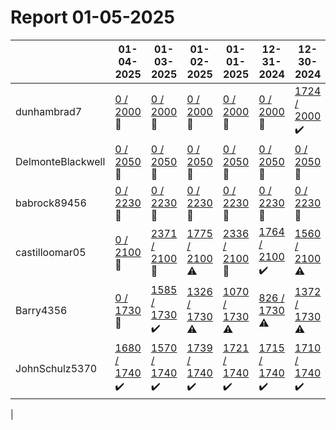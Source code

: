 # Report 01-05-2025
| | 01-04-2025 | 01-03-2025 | 01-02-2025 | 01-01-2025 | 12-31-2024 | 12-30-2024 | 12-29-2024 |
| --- | --- | --- | --- | --- | --- | --- | --- |
| dunhambrad7 | [0 / 2000](https://www.myfitnesspal.com/food/diary/dunhambrad7?date=2025-01-04) :no_entry_sign: | [0 / 2000](https://www.myfitnesspal.com/food/diary/dunhambrad7?date=2025-01-03) :no_entry_sign: | [0 / 2000](https://www.myfitnesspal.com/food/diary/dunhambrad7?date=2025-01-02) :no_entry_sign: | [0 / 2000](https://www.myfitnesspal.com/food/diary/dunhambrad7?date=2025-01-01) :no_entry_sign: | [0 / 2000](https://www.myfitnesspal.com/food/diary/dunhambrad7?date=2024-12-31) :no_entry_sign: | [1724 / 2000](https://www.myfitnesspal.com/food/diary/dunhambrad7?date=2024-12-30) :heavy_check_mark: | [1377 / 2000](https://www.myfitnesspal.com/food/diary/dunhambrad7?date=2024-12-29) :warning: |
| DelmonteBlackwell | [0 / 2050](https://www.myfitnesspal.com/food/diary/DelmonteBlackwell?date=2025-01-04) :no_entry_sign: | [0 / 2050](https://www.myfitnesspal.com/food/diary/DelmonteBlackwell?date=2025-01-03) :no_entry_sign: | [0 / 2050](https://www.myfitnesspal.com/food/diary/DelmonteBlackwell?date=2025-01-02) :no_entry_sign: | [0 / 2050](https://www.myfitnesspal.com/food/diary/DelmonteBlackwell?date=2025-01-01) :no_entry_sign: | [0 / 2050](https://www.myfitnesspal.com/food/diary/DelmonteBlackwell?date=2024-12-31) :no_entry_sign: | [0 / 2050](https://www.myfitnesspal.com/food/diary/DelmonteBlackwell?date=2024-12-30) :no_entry_sign: | [0 / 2050](https://www.myfitnesspal.com/food/diary/DelmonteBlackwell?date=2024-12-29) :no_entry_sign: |
| babrock89456 | [0 / 2230](https://www.myfitnesspal.com/food/diary/babrock89456?date=2025-01-04) :no_entry_sign: | [0 / 2230](https://www.myfitnesspal.com/food/diary/babrock89456?date=2025-01-03) :no_entry_sign: | [0 / 2230](https://www.myfitnesspal.com/food/diary/babrock89456?date=2025-01-02) :no_entry_sign: | [0 / 2230](https://www.myfitnesspal.com/food/diary/babrock89456?date=2025-01-01) :no_entry_sign: | [0 / 2230](https://www.myfitnesspal.com/food/diary/babrock89456?date=2024-12-31) :no_entry_sign: | [0 / 2230](https://www.myfitnesspal.com/food/diary/babrock89456?date=2024-12-30) :no_entry_sign: | [0 / 2230](https://www.myfitnesspal.com/food/diary/babrock89456?date=2024-12-29) :no_entry_sign: |
| castilloomar05 | [0 / 2100](https://www.myfitnesspal.com/food/diary/castilloomar05?date=2025-01-04) :no_entry_sign: | [2371 / 2100](https://www.myfitnesspal.com/food/diary/castilloomar05?date=2025-01-03) :no_entry_sign: | [1775 / 2100](https://www.myfitnesspal.com/food/diary/castilloomar05?date=2025-01-02) :warning: | [2336 / 2100](https://www.myfitnesspal.com/food/diary/castilloomar05?date=2025-01-01) :no_entry_sign: | [1764 / 2100](https://www.myfitnesspal.com/food/diary/castilloomar05?date=2024-12-31) :heavy_check_mark: | [1560 / 2100](https://www.myfitnesspal.com/food/diary/castilloomar05?date=2024-12-30) :warning: | [1786 / 2100](https://www.myfitnesspal.com/food/diary/castilloomar05?date=2024-12-29) :heavy_check_mark: |
| Barry4356 | [0 / 1730](https://www.myfitnesspal.com/food/diary/Barry4356?date=2025-01-04) :no_entry_sign: | [1585 / 1730](https://www.myfitnesspal.com/food/diary/Barry4356?date=2025-01-03) :heavy_check_mark: | [1326 / 1730](https://www.myfitnesspal.com/food/diary/Barry4356?date=2025-01-02) :warning: | [1070 / 1730](https://www.myfitnesspal.com/food/diary/Barry4356?date=2025-01-01) :warning: | [826 / 1730](https://www.myfitnesspal.com/food/diary/Barry4356?date=2024-12-31) :warning: | [1372 / 1730](https://www.myfitnesspal.com/food/diary/Barry4356?date=2024-12-30) :warning: | [1662 / 1730](https://www.myfitnesspal.com/food/diary/Barry4356?date=2024-12-29) :heavy_check_mark: |
| JohnSchulz5370 | [1680 / 1740](https://www.myfitnesspal.com/food/diary/JohnSchulz5370?date=2025-01-04) :heavy_check_mark: | [1570 / 1740](https://www.myfitnesspal.com/food/diary/JohnSchulz5370?date=2025-01-03) :heavy_check_mark: | [1739 / 1740](https://www.myfitnesspal.com/food/diary/JohnSchulz5370?date=2025-01-02) :heavy_check_mark: | [1721 / 1740](https://www.myfitnesspal.com/food/diary/JohnSchulz5370?date=2025-01-01) :heavy_check_mark: | [1715 / 1740](https://www.myfitnesspal.com/food/diary/JohnSchulz5370?date=2024-12-31) :heavy_check_mark: | [1710 / 1740](https://www.myfitnesspal.com/food/diary/JohnSchulz5370?date=2024-12-30) :heavy_check_mark: | [1735 / 1740](https://www.myfitnesspal.com/food/diary/JohnSchulz5370?date=2024-12-29) :heavy_check_mark: |
|